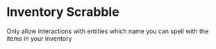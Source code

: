 # Inventory Scrabble
Only allow interactions with entities which name you can spell with the items in your inventory